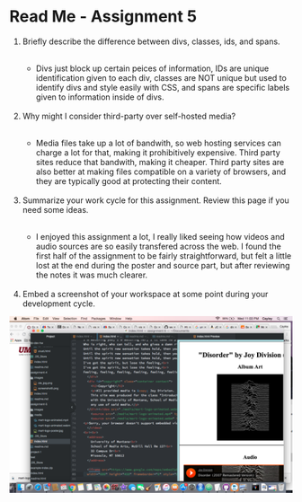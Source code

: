 <h1>Read Me - Assignment 5</h1>

<ol><li>Briefly describe the difference between divs, classes, ids, and spans.</li><br>
<ul><li>Divs just block up certain peices of information, IDs are unique identification given to each div, classes are NOT unique but used to identify divs and style easily with CSS, and spans are specific labels given to information inside of divs.</li></ul><br>
<li>Why might I consider third-party over self-hosted media?</li><br>
<ul><li>Media files take up a lot of bandwith, so web hosting services can charge a lot for that, making it prohibitively expensive. Third party sites reduce that bandwith, making it cheaper. Third party sites are also better at making files compatible on a variety of browsers, and they are typically good at protecting their content.</li></ul><br>
<li>Summarize your work cycle for this assignment. Review this page if you need some ideas.</li><br>
<ul><li>I enjoyed this assignment a lot, I really liked seeing how videos and audio sources are so easily transfered across the web. I found the first half of the assignment to be fairly straightforward, but felt a little lost at the end during the poster and source part, but after reviewing the notes it was much clearer. </li></ul><br>
<li>Embed a screenshot of your workspace at some point during your development cycle.</li></ol>
<img src="./images/screenshot6.png">
